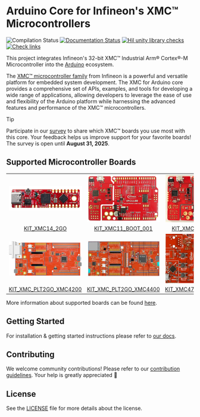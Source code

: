# Arduino Core for Infineon's XMC™ Microcontrollers

![Compilation Status](https://github.com/Infineon/XMC-for-Arduino/actions/workflows/compile-platform-examples.yml/badge.svg)
[![Documentation Status](https://readthedocs.org/projects/xmc-arduino/badge/?version=latest)](https://xmc-arduino.readthedocs.io/en/latest/?badge=latest)
[![Hil unity library checks](https://github.com/Infineon/XMC-for-Arduino/actions/workflows/hil-unity-checks.yml/badge.svg)](https://github.com/Infineon/XMC-for-Arduino/actions/workflows/hil-unity-checks.yml)
[![Check links](https://github.com/Infineon/XMC-for-Arduino/actions/workflows/check_links.yml/badge.svg)](https://github.com/Infineon/XMC-for-Arduino/actions/workflows/check_links.yml)

This project integrates Infineon's 32-bit XMC™ Industrial Arm® Cortex®-M Microcontroller into the [Arduino](https://www.arduino.cc/en/Guide/Introduction) ecosystem.

The [XMC™ microcontroller family](https://www.infineon.com/cms/de/product/microcontroller/32-bit-industrial-microcontroller-based-on-arm-cortex-m/) from Infineon is a powerful and versatile platform for embedded system development. The XMC for Arduino core provides a comprehensive set of APIs, examples, and tools for developing a wide range of applications, allowing developers to leverage the ease of use and flexibility of the Arduino platform while harnessing the advanced features and performance of the XMC™ microcontrollers.

> [!TIP]
> Participate in our [survey](https://github.com/Infineon/XMC-for-Arduino/discussions/categories/polls) to share which XMC™ boards you use most with this core. Your feedback helps us improve support for your favorite boards!
> The survey is open until **August 31, 2025**.

## Supported Microcontroller Boards

<table style="text-align : center">
    <tr>
        <td><img src="docs/img/KIT_XMC14_2GO.png" width="200"></td>
        <td><img src="docs/img/KIT_XMC11_BOOT_001.jpg" width="200"></td>
        <td><img src="docs/img/KIT_XMC1400_ARDUINO.jpg" width="200"></td>
        <td><img src="docs/img/KIT_XMC13_BOOT_001.jpg" width="200"></td>
    </tr>
    <tr>
        <td><a href="https://www.infineon.com/cms/en/product/evaluation-boards/kit_xmc14_2go/?redirId=282145">KIT_XMC14_2GO</a></td>
        <td><a href="https://www.infineon.com/cms/de/product/evaluation-boards/kit_xmc11_boot_001/">KIT_XMC11_BOOT_001</a></td>
        <td><a href="https://www.infineon.com/cms/en/product/evaluation-boards/kit_xmc1400_arduino/">KIT_XMC1400_ARDUINO</a></td>
        <td><a href="https://www.infineon.com/cms/de/product/evaluation-boards/kit_xmc13_boot_001/">KIT_XMC13_BOOT_001</a></td>
    </tr>
    <tr>
        <td><img src="docs/img/KIT_XMC_PLT2GO_XMC4200.jpg" width="200"></td>
        <td><img src="docs/img/KIT_XMC_PLT2GO_XMC4400.jpg" width="200"></td>
        <td><img src="docs/img/KIT_XMC47_RELAX_5V_AD_V1.jpg" width="200"></td>
    </tr>
    <tr>
        <td><a href="https://www.infineon.com/cms/en/product/evaluation-boards/kit_xmc_plt2go_xmc4200/">KIT_XMC_PLT2GO_XMC4200</a></td>
        <td><a href="https://www.infineon.com/cms/en/product/evaluation-boards/kit_xmc_plt2go_xmc4400/">KIT_XMC_PLT2GO_XMC4400</a></td>
        <td><a href="https://www.infineon.com/cms/en/product/evaluation-boards/kit_xmc47_relax_5v_ad_v1/?redirId=114289">KIT_XMC47_RELAX_5V_AD_V1</a></td>
    </tr>
</table>

More information about supported boards can be found [here](https://xmc-arduino.readthedocs.io/en/latest/hw-platforms.html).

## Getting Started

For installation & getting started instructions please refer to [our docs](https://xmc-arduino.readthedocs.io/en/latest/index.html).

## Contributing

We welcome community contributions! Please refer to our [contribution guidelines](CONTRIBUTING.md). Your help is greatly appreciated 👐

## License

See the [LICENSE](LICENSE.md) file for more details about the license.
